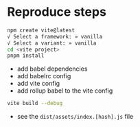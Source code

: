 # Reproduce steps

```sh
npm create vite@latest
√ Select a framework: » vanilla
√ Select a variant: » vanilla
cd <vite project>
pnpm install
```

* add babel dependencies
* add babelrc config
* add vite config
* add rollup babel to the vite config

```sh
vite build --debug
```

* see the `dist/assets/index.[hash].js` file
